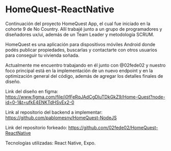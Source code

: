 # HomeQuest-ReactNative

Continuación del proyecto HomeQuest App, el cual fue iniciado en la cohorte 9 de No Country. Allí trabajé junto a un grupo de programadores y diseñadores ux/ui, además de un Team Leader y metodología SCRUM.

HomeQuest es una aplicación para dispositivos móviles Android donde podés publicar propiedades, buscarlas y contactarte con otros usuarios para conseguir tu vivienda soñada.

Actualmente me encuentro trabajando en él junto con @02fede02 y nuestro foco principal está en la implementación de un nuevo endpoint y en la optimización general del código, además de agregar los detalles finales de diseño.


Link del diseño en figma: https://www.figma.com/file/i0fFeRqJAdCgDluTDkGkZ9/Home-Quest?node-id=0-1&t=ufkE4ENKTdHSvEx2-0

Link al repositorio del backend a implementar: https://github.com/pablomesny/HomeQuest-NodeJS

Link del repositorio forkeado: https://github.com/02fede02/HomeQuest-ReactNative

Tecnologías utilizadas: React Native, Expo.
